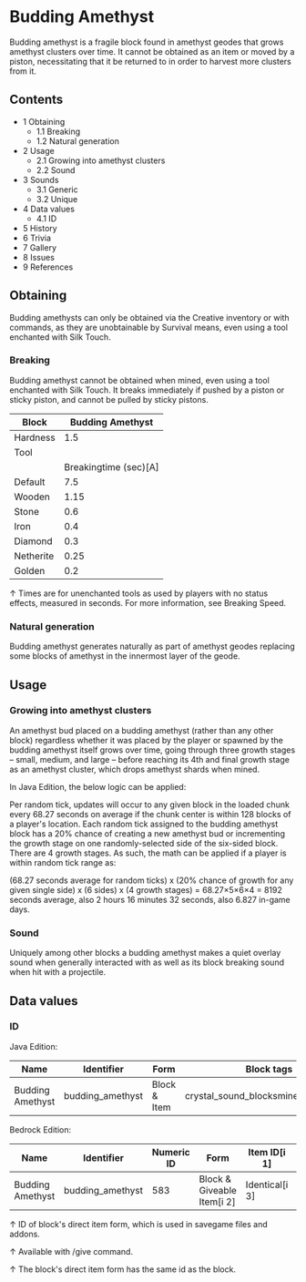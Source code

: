 # Budding Amethyst
Budding amethyst is a fragile block found in amethyst geodes that grows amethyst clusters over time. It cannot be obtained as an item or moved by a piston, necessitating that it be returned to in order to harvest more clusters from it.

## Contents
- 1 Obtaining
	- 1.1 Breaking
	- 1.2 Natural generation
- 2 Usage
	- 2.1 Growing into amethyst clusters
	- 2.2 Sound
- 3 Sounds
	- 3.1 Generic
	- 3.2 Unique
- 4 Data values
	- 4.1 ID
- 5 History
- 6 Trivia
- 7 Gallery
- 8 Issues
- 9 References

## Obtaining
Budding amethysts can only be obtained via the Creative inventory or with commands, as they are unobtainable by Survival means, even using a tool enchanted with Silk Touch.

### Breaking
Budding amethyst cannot be obtained when mined, even using a tool enchanted with Silk Touch. It breaks immediately if pushed by a piston or sticky piston, and cannot be pulled by sticky pistons.

| Block     | Budding Amethyst      |
|-----------|-----------------------|
| Hardness  | 1.5                   |
| Tool      |                       |
|           | Breakingtime (sec)[A] |
| Default   | 7.5                   |
| Wooden    | 1.15                  |
| Stone     | 0.6                   |
| Iron      | 0.4                   |
| Diamond   | 0.3                   |
| Netherite | 0.25                  |
| Golden    | 0.2                   |


↑ Times are for unenchanted tools as used by players with no status effects, measured in seconds. For more information, see Breaking Speed.


### Natural generation
Budding amethyst generates naturally as part of amethyst geodes replacing some blocks of amethyst in the innermost layer of the geode.


## Usage
### Growing into amethyst clusters
An amethyst bud placed on a budding amethyst (rather than any other block) regardless whether it was placed by the player or spawned by the budding amethyst itself grows over time, going through three growth stages – small, medium, and large – before reaching its 4th and final growth stage as an amethyst cluster, which drops amethyst shards when mined.

In Java Edition, the below logic can be applied:

Per random tick, updates will occur to any given block in the loaded chunk every 68.27 seconds on average if the chunk center is within 128 blocks of a player's location.
Each random tick assigned to the budding amethyst block has a 20% chance of creating a new amethyst bud or incrementing the growth stage on one randomly-selected side of the six-sided block.
There are 4 growth stages.
As such, the math can be applied if a player is within random tick range as:

(68.27 seconds average for random ticks) x (20% chance of growth for any given single side) x (6 sides) x (4 growth stages) = 68.27×5×6×4 = 8192 seconds average, also 2 hours 16 minutes 32 seconds, also 6.827 in-game days.

### Sound
Uniquely among other blocks a budding amethyst makes a quiet overlay sound when generally interacted with as well as its block breaking sound when hit with a projectile.

## Data values
### ID
Java Edition:

| Name             | Identifier       | Form         | Block tags                           | Translation key                  |
|------------------|------------------|--------------|--------------------------------------|----------------------------------|
| Budding Amethyst | budding_amethyst | Block & Item | crystal_sound_blocksmineable/pickaxe | block.minecraft.budding_amethyst |

Bedrock Edition:

| Name             | Identifier       | Numeric ID | Form                       | Item ID[i 1]   | Translation key            |
|------------------|------------------|------------|----------------------------|----------------|----------------------------|
| Budding Amethyst | budding_amethyst | 583        | Block & Giveable Item[i 2] | Identical[i 3] | tile.budding_amethyst.name |


↑ ID of block's direct item form, which is used in savegame files and addons.

↑ Available with /give command.

↑ The block's direct item form has the same id as the block.



